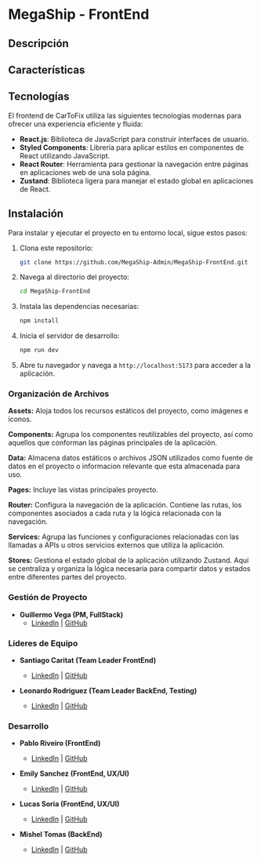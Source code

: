 # MegaShip - FrontEnd

## Descripción

## Características

## Tecnologías

El frontend de CarToFix utiliza las siguientes tecnologías modernas para ofrecer una experiencia eficiente y fluida:

- **React.js**: Biblioteca de JavaScript para construir interfaces de usuario.
- **Styled Components**: Librería para aplicar estilos en componentes de React utilizando JavaScript.
- **React Router**: Herramienta para gestionar la navegación entre páginas en aplicaciones web de una sola página.
- **Zustand**: Biblioteca ligera para manejar el estado global en aplicaciones de React.

## Instalación

Para instalar y ejecutar el proyecto en tu entorno local, sigue estos pasos:

1. Clona este repositorio:
   ```bash
   git clone https://github.com/MegaShip-Admin/MegaShip-FrontEnd.git
   ```
2. Navega al directorio del proyecto:
   ```bash
   cd MegaShip-FrontEnd
   ```
3. Instala las dependencias necesarias:
   ```bash
   npm install
   ```
4. Inicia el servidor de desarrollo:
   ```bash
   npm run dev
   ```
5. Abre tu navegador y navega a `http://localhost:5173` para acceder a la aplicación.

### Organización de Archivos

**Assets:** Aloja todos los recursos estáticos del proyecto, como imágenes e íconos.

**Components:** Agrupa los componentes reutilizables del proyecto, así como aquellos que conforman las páginas principales de la aplicación.

**Data:** Almacena datos estáticos o archivos JSON utilizados como fuente de datos en el proyecto o informacion relevante que esta almacenada para uso.

**Pages:** Incluye las vistas principales proyecto.

**Router:** Configura la navegación de la aplicación. Contiene las rutas, los componentes asociados a cada ruta y la lógica relacionada con la navegación.

**Services:** Agrupa las funciones y configuraciones relacionadas con las llamadas a APIs u otros servicios externos que utiliza la aplicación.

**Stores:** Gestiona el estado global de la aplicación utilizando Zustand. Aquí se centraliza y organiza la lógica necesaria para compartir datos y estados entre diferentes partes del proyecto.

### Gestión de Proyecto

- **Guillermo Vega (PM, FullStack)**
  - [LinkedIn](https://www.linkedin.com/in/guillermo-vega-hernandez/) | [GitHub](https://github.com/Korchea)

### Líderes de Equipo

- **Santiago Caritat (Team Leader FrontEnd)**

  - [LinkedIn](https://www.linkedin.com/in/santiago-caritat/) | [GitHub](https://github.com/SantiagoC16)

- **Leonardo Rodriguez (Team Leader BackEnd, Testing)**
  - [LinkedIn](https://www.linkedin.com/in/leonardo-rodriguez-0822a72a0/) | [GitHub](https://github.com/LeoRod17)

### Desarrollo

- **Pablo Riveiro (FrontEnd)**

  - [LinkedIn](https://www.linkedin.com/in/pablo-riveiro-uy/) | [GitHub](https://github.com/pablo-riveiro-uy)

- **Emily Sanchez (FrontEnd, UX/UI)**

  - [LinkedIn](https://www.linkedin.com/in/emily-s%C3%A1nchez-234b35252/) | [GitHub](https://github.com/20Emi)

- **Lucas Soria (FrontEnd, UX/UI)**

  - [LinkedIn](https://www.linkedin.com/in/lucas-soria-a1b655299/) | [GitHub](https://github.com/lucassoriabusto)

- **Mishel Tomas (BackEnd)**

  - [LinkedIn](https://www.linkedin.com/in/mishel-tomas-53aa4229b/) | [GitHub](https://github.com/Mishel450)
